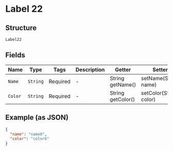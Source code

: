 
# Label 22

## Structure

`Label22`

## Fields

| Name | Type | Tags | Description | Getter | Setter |
|  --- | --- | --- | --- | --- | --- |
| `Name` | `String` | Required | - | String getName() | setName(String name) |
| `Color` | `String` | Required | - | String getColor() | setColor(String color) |

## Example (as JSON)

```json
{
  "name": "name0",
  "color": "color6"
}
```

